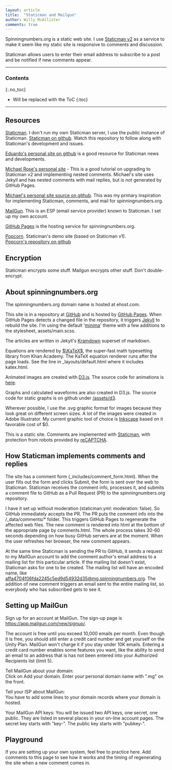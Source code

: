 ```yaml
---
layout: article
title:  "Staticman and Mailgun"
author: Willy McAllister
comments: true
---
```


Spinningnumbers.org is a static web site. I use [Staticman v2](https://staticman.net) as a service to make it seem like my static site is responsive to comments and discussion.

Staticman allows users to enter their email address to subscribe to a post and be notified if new comments appear. 


----

### Contents
{:.no_toc}

* Will be replaced with the ToC
{:toc}

----

## Resources

[Staticman](http://staticman.org). I don't run my own Staticman server, I use the public instance of Staticman. 
[Staticman on github](https://github.com/eduardoboucas/staticman). Watch this repository to follow along with Staticman's development and issues.   

[Eduardo's personal site on github](https://github.com/eduardoboucas/eduardoboucas.github.io) is a good resource for Staticman news and developments.  

[Michael Rose's personal site](https://mademistakes.com/articles/improving-jekyll-static-comments/) - This is a good tutorial on upgrading to Staticman v2 and implementing nested comments. Michael's site uses Jekyll and has nested comments with mail replies, but is not generated by GitHub Pages. 

[Michael's personal site source on github](https://github.com/mmistakes/made-mistakes-jekyll). This was my primary inspiration for implementing Staticman, comments, and mail for spinningnumbers.org.

[MailGun](https://www.mailgun.com/). This is an ESP (email service provider) known to Staticman. I set up my own account. 

[GitHub Pages](https://pages.github.com/) is the hosting service for spinningnumbers.org.

[Popcorn](http://popcorn.staticman.net/). Staticman's demo site (based on Staticman v1).    
[Popcorn's repository on github](https://github.com/eduardoboucas/popcorn)  

## Encryption

Staticman encrypts some stuff. 
Mailgun encrypts other stuff. 
Don't double-encrypt.  

## About spinningnumbers.org

The spinningnumbers.org domain name is hosted at ehost.com.

This site is in a repository at [GitHub](https://github.com/willymcallister/spinningnumbers) and is hosted by [GitHub Pages](https://pages.github.com/). When GitHub Pages detects a changed file in the repository, it triggers [Jekyll](https://jekyllrb.com/) to rebuild the site. I'm using the default '[minima](https://github.com/jekyll/minima)' theme with a few additions to the stylesheet, assets/main.scss. 

The articles are written in Jekyll's [Kramdown](https://kramdown.gettalong.org/documentation.html) superset of markdown. 

Equations are rendered by [$\KaTeX$](https://khan.github.io/KaTeX/), the super-fast math typesetting library from Khan Academy. The KaTeX equation renderer runs after the page loads. See the line in _layouts/default.html where it includes katex.html.

Animated images are created with [D3.js](http://d3js.org). The source code for animations is [here](https://github.com/willymcallister/spinningnumbers/tree/master/_articles/d3).

Graphs and calculated waveforms are also created in D3.js. The source code for static graphs is on github under [/assets/d3](https://github.com/willymcallister/willymcallister.github.io/tree/master/assets/d3). 

Wherever possible, I use the .svg graphic format for images because they look great on different screen sizes. A lot of the images were created in Adobe Illustrator. My current graphic tool of choice is [Inkscape](https://inkscape.org/) based on it favorable cost of \$0.

This is a static site. Comments are implemented with [Staticman](https://staticman.net/), with protection from robots provided by [reCAPTCHA](https://www.google.com/recaptcha/intro/). 

## How Staticman implements comments and replies

The site has a comment form (\_includes/comment\_form.html). When the user fills out the form and clicks Submit, the form is sent over the web to Staticman. Staticman receives the comment info, processes it, and submits a comment file to GitHub as a Pull Request (PR) to the spinningnumbers.org repository. 

I have it set up without moderation (staticman.yml: moderation: false). So GitHub immediately accepts the PR. The PR puts the comment info into the /\_data/comments/* folder. This triggers GitHub Pages to regenerate the affected web files. The new comment is rendered into html at the bottom of the appropriate page by comments.html. The whole process takes 30-60 seconds depending on how busy GitHub servers are at the moment. When the user refreshes her browser, the new comment appears. 

At the same time Staticman is sending the PR to GitHub, it sends a request to my MailGun account to add the comment author's email address to a mailing list for this particular article. If the mailing list doesn't exist, Staticman asks for one to be created. The mailing list will have an encoded name, like affa4704f06fda2245c5ed9d54932d35@mg.spinningnumbers.org. The addition of new comment triggers an email sent to the entire mailing list, so everybody who has subscribed gets to see it.

## Setting up MailGun

Sign up for an account at MailGun. The sign-up page is https://app.mailgun.com/new/signup/. 

The account is free until you exceed 10,000 emails per month. Even though it is free, you should still enter a credit card number and get yourself on the Unity Plan. MailGun won't charge it if you stay under 10K emails. Entering a credit card number enables some features you want, like the ability to send an email to an address that is has not been entered into your Authorized Recipients list (limit 5). 

Tell MailGun about your domain:   
Click on Add your domain. Enter your personal domain name with ".mg" on the front. 

Tell your ISP about MailGun:  
You have to add some lines to your domain records where your domain is hosted. 

Your MailGun API keys:
You will be issued two API keys, one secret, one public. They are listed in several places in your on-line account pages. The secret key starts with "key-". The public key starts with "pubkey-". 

## Playground

If you are setting up your own system, feel free to practice here. Add comments to this page to see how it works and the timing of regenerating the site when a new comment comes in.

